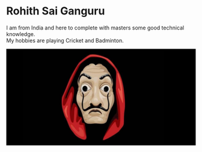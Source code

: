 # Rohith Sai Ganguru

I am from India and here to complete with masters some good technical knowledge.<br>
My hobbies are playing Cricket and Badminton.

![Money Heist](Desktop.png)
